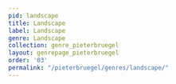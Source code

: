 ```yaml
---
pid: landscape
title: Landscape
label: Landscape
genre: Landscape
collection: genre_pieterbruegel
layout: genrepage_pieterbruegel
order: '03'
permalink: "/pieterbruegel/genres/landscape/"
---
```

